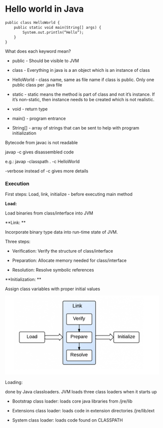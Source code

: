 # Hello world in Java

```
public class HelloWorld {    
    public static void main(String[] args) {
        System.out.println(“Hello”);
    }
}
```

 What does each keyword mean?

* public - Should be visible to JVM

* class - Everything in java is a an object which is an instance of class

* HelloWorld - class name, same as file name if class is public. Only one public class per .java file

* static - static means the method is part of class and not it’s instance. If it’s non-static, then instance needs to be created which is not realistic.

* void - return type 
* main\(\) - program entrance 
* String\[\] - array of strings that can be sent to help with program initialization

Bytecode from javac is not readable

javap -c gives disassembled code

e.g.: javap -classpath . -c HelloWorld

-verbose instead of -c gives more details

### **Execution**

First steps: Load, link, initialize - before executing main method

**Load:**

Load binaries from class\/interface into JVM

**Link: **

Incorporate binary type data into run-time state of JVM.

Three steps:

* Verification: Verify the structure of class\/interface

* Preparation: Allocate memory needed for class\/interface

* Resolution: Resolve symbolic references


**Initialization: **

Assign class variables with proper initial values

![](/assets/F0BA6469-B8EA-4089-A9D1-EA3F247FF605.png)

Loading:

done by Java classloaders. JVM loads three class loaders when it starts up

* Bootstrap class loader: loads core java libraries from \/jre\/lib

* Extensions class loader: loads code in extension directories \/jre\/lib\/ext

* System class loader: loads code found on CLASSPATH


